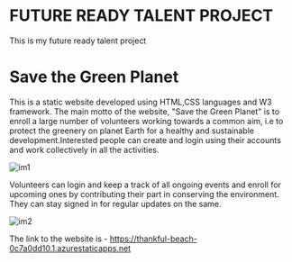 <h1>FUTURE READY TALENT PROJECT</h1>
This is my future ready talent project
<h1>Save the Green Planet</h1>
This is a static website developed using HTML,CSS languages and W3 framework.
The main motto of the website, "Save the Green Planet" is to enroll a large number of volunteers working towards a common aim, i.e to protect the greenery 
on planet Earth for a healthy and sustainable development.Interested people can create and login using their accounts and work collectively in all the activities.

![im1](https://user-images.githubusercontent.com/109900792/186946263-01f59aa4-13ba-4449-82d5-309ed6b7ff75.png)

Volunteers can login and keep a track of all ongoing events and enroll for upcoming ones by contributing their part in conserving the environment.
They can stay signed in for regular updates on the same.

![im2](https://user-images.githubusercontent.com/109900792/186947091-0b2143e4-3d70-47d4-8674-605c8f4b3039.png)

The link to the website is - https://thankful-beach-0c7a0dd10.1.azurestaticapps.net

